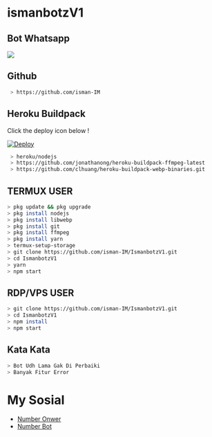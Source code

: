 # ismanbotzV1
## Bot Whatsapp

<p align="center">
	<img src="https://telegra.ph/file/0712b0e8eb8ac5fb10ed4.jpg" style="margin-left: auto;margin-right: auto;display: block;">
</p>

## Github
```bash
 > https://github.com/isman-IM
```

## Heroku Buildpack

Click the deploy icon below !

[![Deploy](https://www.herokucdn.com/deploy/button.svg)](https://heroku.com/deploy?template=https://github.com/isman-IM/IsmanbotzV1)

```bash
 > heroku/nodejs
 > https://github.com/jonathanong/heroku-buildpack-ffmpeg-latest
 > https://github.com/clhuang/heroku-buildpack-webp-binaries.git
```

## TERMUX USER
```bash
> pkg update && pkg upgrade
> pkg install nodejs
> pkg install libwebp
> pkg install git
> pkg install ffmpeg
> pkg install yarn
> termux-setup-storage
> git clone https://github.com/isman-IM/IsmanbotzV1.git
> cd IsmanbotzV1
> yarn
> npm start
```

## RDP/VPS USER
```bash 
> git clone https://github.com/isman-IM/IsmanbotzV1.git
> cd IsmanbotzV1
> npm install
> npm start
```

## Kata Kata
```bash
> Bot Udh Lama Gak Di Perbaiki
> Banyak Fitur Error
```

# My Sosial
- [Number Onwer ](https://wa.me/6282237949722)
- [Number Bot ](https://wa.me/6282284928416)
